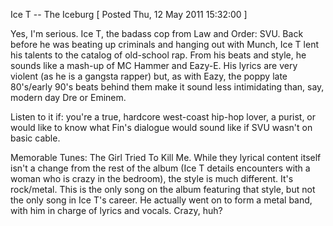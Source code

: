 Ice T -- The Iceburg
[ Posted Thu, 12 May 2011 15:32:00 ]

Yes, I'm serious. Ice T, the badass cop from Law and Order: SVU. Back before he was beating up criminals and hanging out with Munch, Ice T lent his talents to the catalog of old-school rap. From his beats and style, he sounds like a mash-up of MC Hammer and Eazy-E. His lyrics are very violent (as he is a gangsta rapper) but, as with Eazy, the poppy late 80's/early 90's beats behind them make it sound less intimidating than, say, modern day Dre or Eminem.

Listen to it if: you're a true, hardcore west-coast hip-hop lover, a purist, or would like to know what Fin's dialogue would sound like if SVU wasn't on basic cable.

Memorable Tunes: The Girl Tried To Kill Me. While they lyrical content itself isn't a change from the rest of the album (Ice T details encounters with a woman who is crazy in the bedroom), the style is much different. It's rock/metal. This is the only song on the album featuring that style, but not the only song in Ice T's career. He actually went on to form a metal band, with him in charge of lyrics and vocals. Crazy, huh?
